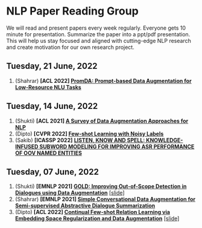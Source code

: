 # NLP Paper Reading Group
We will read and present papers every week regularly. Everyone gets 10 minute for presentation. Summarize the paper into a ppt/pdf presentation. This will help us stay focused and aligned with cutting-edge NLP research and create motivation for our own research project.


## Tuesday, 21 June, 2022

1. (Shahrar) **[ACL 2022] [PromDA: Prompt-based Data Augmentation for Low-Resource NLU Tasks](https://aclanthology.org/2022.acl-long.292/)**



## Tuesday, 14 June, 2022

1. (Shukti) **[ACL 2021] [A Survey of Data Augmentation Approaches for NLP](https://aclanthology.org/2021.findings-acl.84/)**
2. (Dipto) **[CVPR 2022] [Few-shot Learning with Noisy Labels](https://arxiv.org/abs/2204.05494)**
3. (Sakib) **[ICASSP 2022]** [**LISTEN, KNOW AND SPELL: KNOWLEDGE-INFUSED SUBWORD MODELING FOR IMPROVING ASR PERFORMANCE OF OOV NAMED ENTITIES**](https://assets.amazon.science/0c/47/311aae264493b8beefd696f7a295/listen-know-and-spell-knowledge-infused-subword-modeling-for-improving-asr-performance-of-oov-named-entities.pdf)


## Tuesday, 07 June, 2022

1. (Shukti) **[EMNLP 2021] [GOLD: Improving Out-of-Scope Detection in Dialogues using Data Augmentation](https://aclanthology.org/2021.emnlp-main.35)** [[slide]](https://docs.google.com/presentation/d/1BIzFuAzx8RTTsnpvlddTDURBmyyFasnz/edit?usp=sharing&ouid=116429090390369193784&rtpof=true&sd=true)
2. (Shahrar) **[EMNLP 2021] [Simple Conversational Data Augmentation for Semi-supervised Abstractive Dialogue Summarization](https://aclanthology.org/2021.emnlp-main.530.pdf)**
3. (Dipto) **[ACL 2022] [Continual Few-shot Relation Learning via Embedding Space Regularization and Data Augmentation](https://aclanthology.org/2022.acl-long.198/)** [[slide]](https://drive.google.com/file/d/16LXwzqevm1cdLJLeRgzcSmFZCJyMcCJ2/view?usp=sharing)
